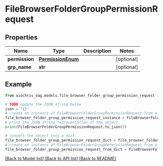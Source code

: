 # FileBrowserFolderGroupPermissionRequest


## Properties

Name | Type | Description | Notes
------------ | ------------- | ------------- | -------------
**permission** | [**PermissionEnum**](PermissionEnum.md) |  | [optional] 
**grp_name** | **str** |  | [optional] 

## Example

```python
from aiochris_oag.models.file_browser_folder_group_permission_request import FileBrowserFolderGroupPermissionRequest

# TODO update the JSON string below
json = "{}"
# create an instance of FileBrowserFolderGroupPermissionRequest from a JSON string
file_browser_folder_group_permission_request_instance = FileBrowserFolderGroupPermissionRequest.from_json(json)
# print the JSON string representation of the object
print(FileBrowserFolderGroupPermissionRequest.to_json())

# convert the object into a dict
file_browser_folder_group_permission_request_dict = file_browser_folder_group_permission_request_instance.to_dict()
# create an instance of FileBrowserFolderGroupPermissionRequest from a dict
file_browser_folder_group_permission_request_from_dict = FileBrowserFolderGroupPermissionRequest.from_dict(file_browser_folder_group_permission_request_dict)
```
[[Back to Model list]](../README.md#documentation-for-models) [[Back to API list]](../README.md#documentation-for-api-endpoints) [[Back to README]](../README.md)


